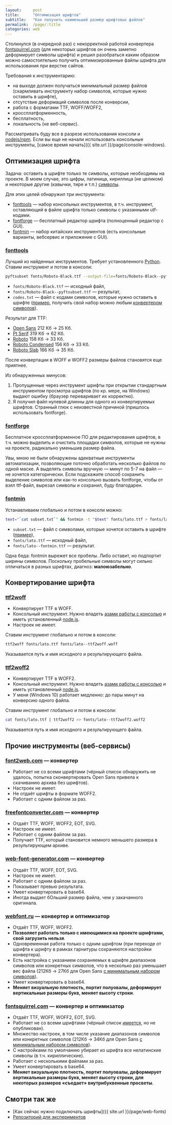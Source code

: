 ```yaml
---
layout:     post
title:      "Оптимизация шрифтов"
subtitle:   "Как получить наименьший размер шрифтовых файлов"
permalink:  /page/:title
categories: web
---
```


Столкнулся (в очередной раз) с некорректной работой конвертера [fontsquirrel.com](https://www.fontsquirrel.com) (для некоторых шрифтов он очень заметно деформирует символы шрифта) и решил разобраться каким образом можно самостоятельно получить оптимизированные файлы шрифта для использования при верстке сайтов.

Требования к инструментарию:

*   на выходе должен получаться минимальный размер файлов (скармливать инструменту набор символов, которые нужно оставить в шрифте),
*   отсутствие деформаций символов после конверсии,
*   работа с форматами TTF, WOFF/WOFF2,
*   кроссплатформенность,
*   бесплатность,
*   локальность (не веб-сервис).

Рассматривать буду все в разрезе использования консоли и [nodejs/npm](https://nodejs.org/en/). Если вы еще не начали использовать консольные инструменты, [самое время начать]({{ site.url }}/page/console-windows).

## Оптимизация шрифта

Задача: оставить в шрифте только те символы, которые необходимы на проекте. В моем случае, это цифры, латиница, кириллица (не целиком) и некоторые другие (кавычки, тире и т.п.) [символы](https://gist.github.com/nicothin/758b76f4785f1f8f4b154c3c86b9bc42).

Для этих целей обнаружил три инструмента:

*   [fonttools](https://github.com/fonttools/fonttools) — набор консольных инструментов, в т.ч. инструмент, оставляющий в файле шрифта только символы с указанными utf-кодами.
*   [fontforge](https://fontforge.github.io/en-US/) — бесплатный редактор шрифта (полноценный редактор с GUI).
*   [fontmin](https://github.com/ecomfe/fontmin) — набор китайских инструментов (есть консольные варианты, вебсервис и приложение с GUI).

### [fonttools](https://github.com/fonttools/fonttools)

Лучший из найденных инструментов. Требует установленного [Python](https://www.python.org/downloads/). Ставим инструмент и потом в консоли:

```bash
pyftsubset fonts/Roboto-Black.ttf --output-file=fonts/Roboto-Black--pyftsubset.ttf --unicodes-file=codes.txt
```

*   `fonts/Roboto-Black.ttf` — исходный файл,
*   `fonts/Roboto-Black--pyftsubset.ttf` — результат,
*   `codes.txt` — файл с кодами символов, которые нужно оставить в шрифте ([пример](https://gist.github.com/nicothin/93c8c6e348e4febd22a6d29e8621f377), получить свой набор можно любым [конвертером символов](https://r12a.github.io/apps/conversion/)).

Результат для TTF:

*   [Open Sans](https://nicothin.github.io/webfont_convert_test/fonts/opensans/) 212 Кб → 25 Кб.
*   [Pt Serif](https://nicothin.github.io/webfont_convert_test/fonts/ptserif/) 319 Кб → 62 Кб.
*   [Roboto](https://nicothin.github.io/webfont_convert_test/fonts/roboto/) 158 Кб → 33 Кб.
*   [Roboto Condensed](https://nicothin.github.io/webfont_convert_test/fonts/roboto_condensed/) 156 Кб → 33 Кб.
*   [Roboto Slab](https://nicothin.github.io/webfont_convert_test/fonts/roboto_slab/) 166 Кб → 35 Кб.

После конвертации в WOFF и WOFF2 размеры файлов становятся еще приятнее.

Из обнаруженных минусов:

1.  Пропущенные через инструмент шрифты при открытии стандартным инструментом просмотра шрифтов (по кр. мере, на Windows) выдают ошибку (браузер переваривает их корректно).
2.  Я получил файл нулевой длинны для одного из конвертируемых шрифтов. Странный глюк с неизвестной причиной (пришлось использовать fontforge).

### [fontforge](https://fontforge.github.io/en-US/)

Бесплатное кроссплатформенное ПО для редактирования шрифтов, в т.ч. можно выделить и очистить площадки символов, которые не нужны на проекте, радикально уменьшив размер файла.

Увы, мною не были обнаружены адекватные инструменты автоматизации, позволяющие поточно обработать несколько файлов по одной маске. А выделять символы вручную — минут по 5-7 на файл — не хочется категорически. Если подскажите способ сохранить выделение символов или как-то консольно вызвать fontforge, чтобы от взял ttf-файл, вырезал символы и сохранил, буду благодарен.

### [fontmin](https://github.com/ecomfe/fontmin)

Устанавливаем глобально и потом в консоли можно:

```bash
text="`cat subset.txt`" && fontmin -t "$text" fonts/lato.ttf > fonts/lato--fontmin.ttf
```

*   `subset.txt` — файл с символами, которые хочется оставить в шрифте ([пример](https://gist.github.com/nicothin/758b76f4785f1f8f4b154c3c86b9bc42)),
*   `fonts/lato.ttf` — исходный файл,
*   `fonts/lato--fontmin.ttf` — результат.

Одна беда: fontmin вырежет все пробелы. Либо оставит, но подпортит ширины символов. Поскольку пробельные символы могут сильно отличаться в разных шрифтах, диагноз: **малоюзабельно**.

## Конвертирование шрифта

### [ttf2woff](https://github.com/fontello/ttf2woff)

*   Конвертирует TTF в WOFF.
*   Консольный инструмент. Нужно владеть [азами работы с консолью](https://github.com/nicothin/web-development/tree/master/bash) и иметь установленный [node.js](https://nodejs.org/en/).
*   Настроек не имеет.

Ставим инструмент глобально и потом в консоли:

```bash
ttf2woff fonts/lato.ttf fonts/lato--ttf2woff.woff
```

Указывается путь и имя исходного и результирующего файла.

### [ttf2woff2](https://github.com/nfroidure/ttf2woff2)

*   Конвертирует TTF в WOFF2.
*   Консольный инструмент. Нужно владеть [азами работы с консолью](https://github.com/nicothin/web-development/tree/master/bash) и иметь установленный [node.js](https://nodejs.org/en/).
*   У меня (Windows 10) работает медленно: до пары минут на конверсию одного файла.

Ставим инструмент глобально и потом в консоли:

```bash
cat fonts/lato.ttf | ttf2woff2 >> fonts/lato--ttf2woff2.woff2
```

Указывается путь и имя исходного и результирующего файла.

## Прочие инструменты (веб-сервисы)

### [font2web.com](http://www.font2web.com) — конвертер

*   Работает не со всеми шрифтами (чёрный список обнаружить не удалось, попытка сконвертировать Open Sans привела к скачиванию архива без шрифтов).
*   Настроек не имеет.
*   Не отдаёт шрифты в формате WOFF2.
*   Работает с одним файлом за раз.

### [freefontconverter.com](http://www.freefontconverter.com) — конвертер

*   Отдаёт TTF, WOFF, WOFF2, EOT, SVG.
*   Настроек не имеет.
*   Работает с одним файлом за раз.
*   Получает TTF, который становится немного меньшего размера в результирующем архиве.

### [web-font-generator.com](https://www.web-font-generator.com) — конвертер

*   Отдаёт TTF, WOFF, EOT, SVG.
*   Настроек не имеет.
*   Работает с одним файлом за раз.
*   Показывает превью результата.
*   Умеет конвертировать в base64.
*   Иногда выдает бОльший размер файла, чем у закачанного оригинала.

### [webfont.ru](https://webfont.ru/converter) — конвертер и оптимизатор

*   Отдаёт TTF, WOFF, WOFF2.
*   **Позволяет работать только с имеющимися на проекте шрифтами, свой загрузить нельзя**.
*   Одновременная работа только с одним шрифтом (при переходе от шрифта к шрифту в рамках гарнитуры сохраняются настройки конвертера).
*   Есть настройка с указанием сохраняемых в шрифте диапазонов символов или конкретных символов, что в несколько раз уменьшает вес файла (212Кб → 27Кб для Open Sans [с минимальным набором символов](https://gist.github.com/nicothin/758b76f4785f1f8f4b154c3c86b9bc42)).
*   Умеет конвертировать в base64.
*   **Меняет визуальную плотность, портит полуовалы, деформирует вертикальные размеры букв, меняет высоту строки**.

### [fontsquirrel.com](https://www.fontsquirrel.com) — конвертер и оптимизатор

*   Отдаёт TTF, WOFF, WOFF2, EOT, SVG.
*   Работает не со всеми шрифтами (чёрный список [имеется](https://www.fontsquirrel.com/faq#blacklist), но не опубликован).
*   Множество настроек, в том числе указание диапазонов символов или конкретных символов (212Кб → 34Кб для Open Sans [с минимальным набором символов](https://gist.github.com/nicothin/758b76f4785f1f8f4b154c3c86b9bc42)).
*   С настройками по умолчанию убирает из шрифта все нелатинские символы (в т.ч. кириллические).
*   Работает с несколькими файлами за раз.
*   Умеет конвертировать в base64.
*   **Меняет визуальную плотность, портит полуовалы, деформирует вертикальные размеры букв, меняет высоту строки, для некоторых размеров «съедает» внутрибуквенные просветы**.

## Смотри так же

*   [Как сейчас нужно подключать шрифты]({{ site.url }}/page/web-fonts)
*   [Репозиторий для экспериментов](https://github.com/nicothin/webfont_convert_test)
